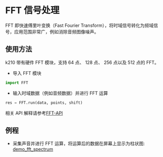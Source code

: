 FFT 信号处理
=========

FFT 即快速傅里叶变换（Fast Fourier Transform），将时域信号转化为频域信号，应用范围非常广，例如消除音频图像噪声。

## 使用方法

k210 带有硬件 FFT 模块，支持 64 点、 128 点、 256 点以及 512 点的 FFT。

* 导入 FFT 模块

```python
import FFT
```

* 输入时域数据（例如音频数据）并进行 FFT 运算

```python
res = FFT.run(data, points, shift)
```

相关 API 解释请参考[FFT-API](../../api_reference/Maix/fft.md)

## 例程

* 采集声音并进行 FFT 运算，将运算后的数据在屏幕上显示为柱状图: [demo_fft_spectrum](https://github.com/sipeed/MaixPy_scripts/blob/master/hardware/demo_fft_spectrum.py)
